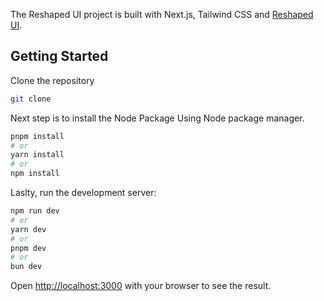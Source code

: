 The Reshaped UI project is built with Next.js, Tailwind CSS and [Reshaped UI](https://reshaped.so).

## Getting Started
Clone the repository 
```bash
git clone 
```
Next step is to install the Node Package Using Node package manager.

```bash
pnpm install
# or 
yarn install 
# or
npm install
```

Laslty, run the development server:

```bash
npm run dev
# or
yarn dev
# or
pnpm dev
# or
bun dev
```

Open [http://localhost:3000](http://localhost:3000) with your browser to see the result.
